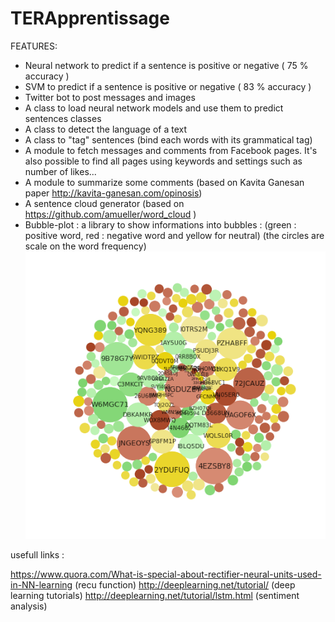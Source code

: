 # TERApprentissage

FEATURES:

- Neural network to predict if a sentence is positive or negative ( 75 % accuracy ) 
- SVM to predict if a sentence is positive or negative ( 83 % accuracy ) 
- Twitter bot to post messages and images
- A class to load neural network models and use them to predict sentences classes
- A class to detect the language of a text
- A class to "tag" sentences (bind each words with its grammatical tag)
- A module to fetch messages and comments from Facebook pages. It's also possible to find all pages using keywords and settings such as number of likes...
- A module to summarize some comments (based on Kavita Ganesan paper http://kavita-ganesan.com/opinosis)
- A sentence cloud generator (based on https://github.com/amueller/word_cloud )
- Bubble-plot : a library to show informations into bubbles :
(green : positive word, red : negative word and yellow for neutral)
(the circles are scale on the word frequency)
![Image bubble plot](https://github.com/Nicolas99-9/TERApprentissage/blob/master/main/test-bubbles.png)



usefull links :

https://www.quora.com/What-is-special-about-rectifier-neural-units-used-in-NN-learning  (recu function)
http://deeplearning.net/tutorial/  (deep learning tutorials)
http://deeplearning.net/tutorial/lstm.html  (sentiment analysis)
